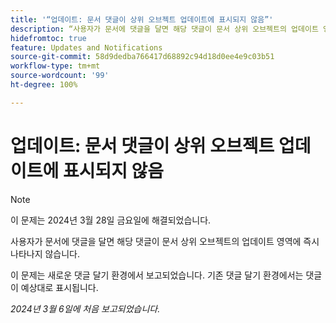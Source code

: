 ```yaml
---
title: '“업데이트: 문서 댓글이 상위 오브젝트 업데이트에 표시되지 않음”'
description: “사용자가 문서에 댓글을 달면 해당 댓글이 문서 ​​상위 오브젝트의 업데이트 영역에 즉시 나타나지 않습니다.”
hidefromtoc: true
feature: Updates and Notifications
source-git-commit: 58d9dedba766417d68892c94d18d0ee4e9c03b51
workflow-type: tm+mt
source-wordcount: '99'
ht-degree: 100%

---
```



# 업데이트: 문서 댓글이 상위 오브젝트 업데이트에 표시되지 않음

>[!NOTE]
>
>이 문제는 2024년 3월 28일 금요일에 해결되었습니다.

<!--WF, WFP-->

사용자가 문서에 댓글을 달면 해당 댓글이 문서 &#x200B;&#x200B;상위 오브젝트의 업데이트 영역에 즉시 나타나지 않습니다.

이 문제는 새로운 댓글 달기 환경에서 보고되었습니다. 기존 댓글 달기 환경에서는 댓글이 예상대로 표시됩니다.

_2024년 3월 6일에 처음 보고되었습니다._
